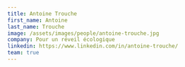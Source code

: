 ```yaml
---
title: Antoine Trouche
first_name: Antoine
last_name: Trouche
image: /assets/images/people/antoine-trouche.jpg
company: Pour un réveil écologique
linkedin: https://www.linkedin.com/in/antoine-trouche/
team: true
---
```

